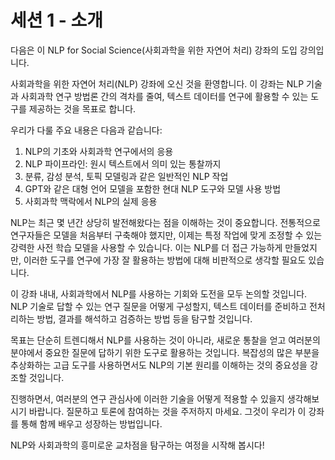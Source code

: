 # 세션 1 - 소개

다음은 이 NLP for Social Science(사회과학을 위한 자연어 처리) 강좌의 도입 강의입니다.

사회과학을 위한 자연어 처리(NLP) 강좌에 오신 것을 환영합니다. 이 강좌는 NLP 기술과 사회과학 연구 방법론 간의 격차를 줄여, 텍스트 데이터를 연구에 활용할 수 있는 도구를 제공하는 것을 목표로 합니다.

우리가 다룰 주요 내용은 다음과 같습니다:

1. NLP의 기초와 사회과학 연구에서의 응용
2. NLP 파이프라인: 원시 텍스트에서 의미 있는 통찰까지
3. 분류, 감성 분석, 토픽 모델링과 같은 일반적인 NLP 작업
4. GPT와 같은 대형 언어 모델을 포함한 현대 NLP 도구와 모델 사용 방법
5. 사회과학 맥락에서 NLP의 실제 응용

NLP는 최근 몇 년간 상당히 발전해왔다는 점을 이해하는 것이 중요합니다. 전통적으로 연구자들은 모델을 처음부터 구축해야 했지만, 이제는 특정 작업에 맞게 조정할 수 있는 강력한 사전 학습 모델을 사용할 수 있습니다. 이는 NLP를 더 접근 가능하게 만들었지만, 이러한 도구를 연구에 가장 잘 활용하는 방법에 대해 비판적으로 생각할 필요도 있습니다.

이 강좌 내내, 사회과학에서 NLP를 사용하는 기회와 도전을 모두 논의할 것입니다. NLP 기술로 답할 수 있는 연구 질문을 어떻게 구성할지, 텍스트 데이터를 준비하고 전처리하는 방법, 결과를 해석하고 검증하는 방법 등을 탐구할 것입니다.

목표는 단순히 트렌디해서 NLP를 사용하는 것이 아니라, 새로운 통찰을 얻고 여러분의 분야에서 중요한 질문에 답하기 위한 도구로 활용하는 것입니다. 복잡성의 많은 부분을 추상화하는 고급 도구를 사용하면서도 NLP의 기본 원리를 이해하는 것의 중요성을 강조할 것입니다.

진행하면서, 여러분의 연구 관심사에 이러한 기술을 어떻게 적용할 수 있을지 생각해보시기 바랍니다. 질문하고 토론에 참여하는 것을 주저하지 마세요. 그것이 우리가 이 강좌를 통해 함께 배우고 성장하는 방법입니다.

NLP와 사회과학의 흥미로운 교차점을 탐구하는 여정을 시작해 봅시다!

```{tableofcontents}

```
